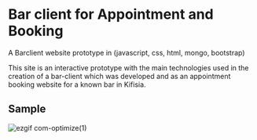 # Bar client for Appointment and Booking

A Barclient website prototype in (javascript, css, html, mongo, bootstrap)

This site is an interactive prototype with the main technologies used in the creation of a bar-client which was developed and as an appointment booking website for a known bar in Kifisia.

## Sample

![ezgif com-optimize(1)](https://user-images.githubusercontent.com/3985557/99880262-1dc32700-2c1b-11eb-9bd8-17b4b791b44e.gif)
